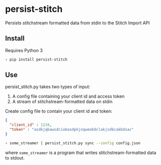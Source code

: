 # persist-stitch

Persists stitchstream formatted data from stdin to the Stitch Import API

## Install

Requires Python 3

```bash
› pip install persist-stitch
```

## Use

persist_stitch.py takes two types of input:

1. A config file containing your client id and access token
2. A stream of stitchstream-formatted data on stdin

Create config file to contain your client id and token:

```json
{
  "client_id" : 1234,
  "token" : "asdkjqbawsdciobasdpkjnqweobdclakjsdbcakbdsac"
}
```

```bash
› some_streamer | persist_stitch.py sync --config config.json
```

where `some_streamer` is a program that writes stitchstream-formatted data to stdout.
